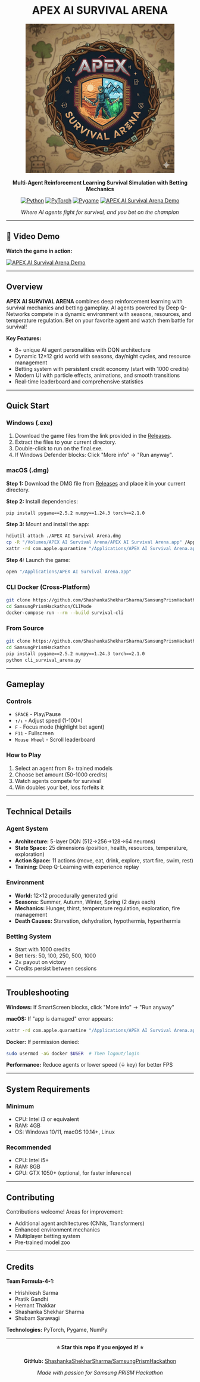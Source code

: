 <div align="center">
    
# APEX AI SURVIVAL ARENA

<img src="logo.jpg" alt="APEX AI Survival Arena" width="400"/>

**Multi-Agent Reinforcement Learning Survival Simulation with Betting Mechanics**

[![Python](https://img.shields.io/badge/Python-3.8+-blue.svg)](https://www.python.org/downloads/)
[![PyTorch](https://img.shields.io/badge/PyTorch-2.0+-red.svg)](https://pytorch.org/)
[![Pygame](https://img.shields.io/badge/Pygame-2.0+-green.svg)](https://www.pygame.org/)
[![APEX AI Survival Arena Demo](https://img.shields.io/badge/▶️_Watch_Demo-YouTube-red?style=for-the-badge&logo=youtube)](https://youtu.be/UqIZeXr4yg4)


*Where AI agents fight for survival, and you bet on the champion*

</div>

---

## 🎥 Video Demo

**Watch the game in action:**

[![APEX AI Survival Arena Demo](https://img.shields.io/badge/▶️_Watch_Demo-YouTube-red?style=for-the-badge&logo=youtube)](https://youtu.be/UqIZeXr4yg4)

---

## Overview

**APEX AI SURVIVAL ARENA** combines deep reinforcement learning with survival mechanics and betting gameplay. AI agents powered by Deep Q-Networks compete in a dynamic environment with seasons, resources, and temperature regulation. Bet on your favorite agent and watch them battle for survival!

**Key Features:**
- 8+ unique AI agent personalities with DQN architecture
- Dynamic 12×12 grid world with seasons, day/night cycles, and resource management
- Betting system with persistent credit economy (start with 1000 credits)
- Modern UI with particle effects, animations, and smooth transitions
- Real-time leaderboard and comprehensive statistics

---

## Quick Start

### Windows (.exe)
1. Download the game files from the link provided in the [Releases](https://github.com/ShashankaShekharSharma/SamsungPrismHackathon/releases).
2. Extract the files to your current directory.
3. Double-click to run on the final.exe.
4. If Windows Defender blocks: Click "More info" → "Run anyway".

### macOS (.dmg)

**Step 1:** Download the DMG file from [Releases](https://github.com/ShashankaShekharSharma/SamsungPrismHackathon/releases) and place it in your current directory.

**Step 2:** Install dependencies:
```bash
pip install pygame==2.5.2 numpy==1.24.3 torch==2.1.0
```

**Step 3:** Mount and install the app:
```bash
hdiutil attach ./APEX AI Survival Arena.dmg
cp -R "/Volumes/APEX AI Survival Arena/APEX AI Survival Arena.app" /Applications/
xattr -rd com.apple.quarantine "/Applications/APEX AI Survival Arena.app"
```

**Step 4:** Launch the game:
```bash
open "/Applications/APEX AI Survival Arena.app"
```

### CLI Docker (Cross-Platform)
```bash
git clone https://github.com/ShashankaShekharSharma/SamsungPrismHackathon.git
cd SamsungPrismHackathon/CLIMode
docker-compose run --rm --build survival-cli
```

### From Source
```bash
git clone https://github.com/ShashankaShekharSharma/SamsungPrismHackathon.git
cd SamsungPrismHackathon
pip install pygame==2.5.2 numpy==1.24.3 torch==2.1.0
python cli_survival_arena.py
```

---

## Gameplay

### Controls
- `SPACE` - Play/Pause
- `↑/↓` - Adjust speed (1-100×)
- `F` - Focus mode (highlight bet agent)
- `F11` - Fullscreen
- `Mouse Wheel` - Scroll leaderboard

### How to Play
1. Select an agent from 8+ trained models
2. Choose bet amount (50-1000 credits)
3. Watch agents compete for survival
4. Win doubles your bet, loss forfeits it

---

## Technical Details

### Agent System
- **Architecture:** 5-layer DQN (512→256→128→64 neurons)
- **State Space:** 25 dimensions (position, health, resources, temperature, exploration)
- **Action Space:** 11 actions (move, eat, drink, explore, start fire, swim, rest)
- **Training:** Deep Q-Learning with experience replay

### Environment
- **World:** 12×12 procedurally generated grid
- **Seasons:** Summer, Autumn, Winter, Spring (2 days each)
- **Mechanics:** Hunger, thirst, temperature regulation, exploration, fire management
- **Death Causes:** Starvation, dehydration, hypothermia, hyperthermia

### Betting System
- Start with 1000 credits
- Bet tiers: 50, 100, 250, 500, 1000
- 2× payout on victory
- Credits persist between sessions

---

## Troubleshooting

**Windows:** If SmartScreen blocks, click "More info" → "Run anyway"

**macOS:** If "app is damaged" error appears:
```bash
xattr -rd com.apple.quarantine "/Applications/APEX AI Survival Arena.app"
```

**Docker:** If permission denied:
```bash
sudo usermod -aG docker $USER  # Then logout/login
```

**Performance:** Reduce agents or lower speed (↓ key) for better FPS

---

## System Requirements

### Minimum
- CPU: Intel i3 or equivalent
- RAM: 4GB
- OS: Windows 10/11, macOS 10.14+, Linux

### Recommended
- CPU: Intel i5+
- RAM: 8GB
- GPU: GTX 1050+ (optional, for faster inference)

---

## Contributing

Contributions welcome! Areas for improvement:
- Additional agent architectures (CNNs, Transformers)
- Enhanced environment mechanics
- Multiplayer betting system
- Pre-trained model zoo

---

## Credits

**Team Formula-4-1:**
- Hrishikesh Sarma
- Pratik Gandhi
- Hemant Thakkar
- Shashanka Shekhar Sharma
- Shubam Sarawagi

**Technologies:** PyTorch, Pygame, NumPy

---

<div align="center">

**⭐ Star this repo if you enjoyed it! ⭐**

**GitHub:** [ShashankaShekharSharma/SamsungPrismHackathon](https://github.com/ShashankaShekharSharma/SamsungPrismHackathon)

*Made with passion for Samsung PRISM Hackathon*

</div>
